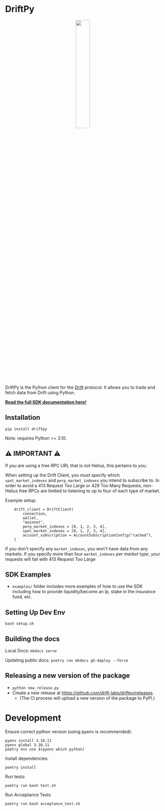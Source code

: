 # DriftPy

<div align="center">
    <img src="docs/img/drift.png" width="30%" height="30%">
</div>

DriftPy is the Python client for the [Drift](https://www.drift.trade/) protocol. It allows you to trade and fetch data from Drift using Python.

**[Read the full SDK documentation here!](https://drift-labs.github.io/driftpy/)**

## Installation

```
pip install driftpy
```

Note: requires Python >= 3.10.

## ⚠️ IMPORTANT ⚠️

If you are using a free RPC URL that is *not* Helius, this pertains to you:

When setting up the Drift Client, you *must* specify which `spot_market_indexes` and `perp_market_indexes` you intend to subscribe to.
In order to avoid a 413 Request Too Large or 429 Too Many Requests, non-Helius free RPCs are limited to listening to up to four of each type of market.

Example setup:

```
    drift_client = DriftClient(
        connection,
        wallet, 
        "mainnet",             
        perp_market_indexes = [0, 1, 2, 3, 4],
        spot_market_indexes = [0, 1, 2, 3, 4],
        account_subscription = AccountSubscriptionConfig("cached"),
    )
```

If you don't specify any `market_indexes`, you won't have data from any markets.
If you specify more than four `market_indexes` *per market type*, your requests will fail with 413 Request Too Large

## SDK Examples

- `examples/` folder includes more examples of how to use the SDK including how to provide liquidity/become an lp, stake in the insurance fund, etc.

## Setting Up Dev Env

`bash setup.sh`


## Building the docs

Local Docs: `mkdocs serve`

Updating public docs: `poetry run mkdocs gh-deploy --force`

## Releasing a new version of the package

- `python new_release.py`
- Create a new release at https://github.com/drift-labs/driftpy/releases.
  - (The CI process will upload a new version of the package to PyPI.)

# Development

Ensure correct python version (using pyenv is recommended):
```
pyenv install 3.10.11
pyenv global 3.10.11
poetry env use $(pyenv which python)
```

Install dependencies:
```
poetry install
```

Run tests:
```
poetry run bash test.sh
```

Run Acceptance Tests
```
poetry run bash acceptance_test.sh
```